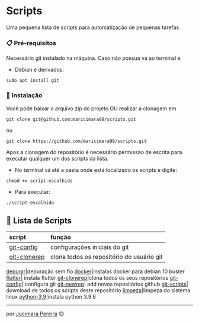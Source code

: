 # Scripts

Uma pequena lista de scripts para automatização de pequenas tarefas

### 📋 Pré-requisitos

Necessário git instalado na máquina. Caso não possua vá ao terminal e 

- Debian e derivados:
```
sudo apt install git
```

### :paperclip: Instalação

Você pode baixar o arquivo zip do projeto OU realizar a clonagem em
```
git clone git@github.com:maricimara98/scripts.git
```
ou
```
git clone https://github.com/maricimara98/scripts.git
```
Apos a clonagem do repositório é necessário permissão de escrita para executar qualquer um dos scripts da lista.

- No terminal vá até a pasta onde  está localizado os scripts e digite:
```
chmod +x script-escolhido
```

- Para executar:

```
./script-escolhido
```
  
## :paperclip: Lista de Scripts

script       |função     |
:---------  |:--------- |
[git-config](https://github.com/maricimara98/scripts/blob/main/git-clonerep.sh)   |configurações iniciais do git
[git-clonerep](https://github.com/maricimara98/scripts/blob/main/git-clonerep.sh)   |clona todos os repositório do usuário git

[depurar](https://github.com/maricimara98/scripts/blob/main/depurar)|depuração sem fio
[docker](https://github.com/maricimara98/scripts/blob/main/docker)|instalas docker para debian 10 buster
[flutter](https://github.com/maricimara98/scripts/blob/main/flutter)| instala flutter
[git-clonerep](https://github.com/maricimara98/scripts/blob/main/git-clonerep)|clona todos os seus repositórios 
[git-config](https://github.com/maricimara98/scripts/blob/main/git-config)| configura git
[git-newrep](https://github.com/maricimara98/scripts/blob/main/git-newrep)| add novos repositórios github
[git-scripts](https://github.com/maricimara98/scripts/blob/main/git-scripts.sh)| download de todos os scripts deste repositório
[limpeza](https://github.com/maricimara98/scripts/blob/main/limpeza)|limpeza do sistema linux
[python-3.9](https://github.com/maricimara98/scripts/blob/main/python-3.9)|instala python 3.9.6













---
por [Jucimara Pereira](https://gist.github.com/maricimara98) 😊
